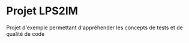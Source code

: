 # Projet LPS2IM

Projet d'exemple permettant d'appréhender les concepts de tests et de qualité de code
